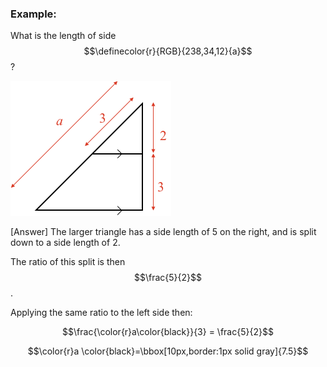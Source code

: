 ### Example:

What is the length of side $$\definecolor{r}{RGB}{238,34,12}{a}$$?

![](ex1.png)

<hintLow>[Answer]
The larger triangle has a side length of 5 on the right, and is split down to a side length of 2.

The ratio of this split is then $$\frac{5}{2}$$.

Applying the same ratio to the left side then:

$$\frac{\color{r}a\color{black}}{3} = \frac{5}{2}$$

$$\color{r}a \color{black}=\bbox[10px,border:1px solid gray]{7.5}$$

</hintLow>


 

 <!-- [[triangle]]((qr,'Math/Geometry_1/Triangles/base/AngleSum',#00756F))  -->